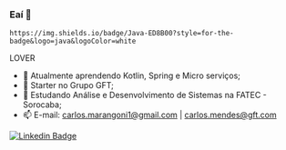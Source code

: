 ### Eaí 👋
	https://img.shields.io/badge/Java-ED8B00?style=for-the-badge&logo=java&logoColor=white
  LOVER

- 🌱 Atualmente aprendendo Kotlin, Spring e Micro serviços;
- 💼 Starter no Grupo GFT;
- 🎒 Estudando Análise e Desenvolvimento de Sistemas na FATEC - Sorocaba;
- 📫 E-mail: carlos.marangoni1@gmail.com | carlos.mendes@gft.com

[![Linkedin Badge](https://img.shields.io/badge/-LinkedIn-blue?style=flat-square&logo=Linkedin&logoColor=white&link=https://www.linkedin.com/in/carlos-m-134310131/)]( https://www.linkedin.com/in/carlos-m-134310131/)
<!--
**CarlosMarangoni/CarlosMarangoni** is a ✨ _special_ ✨ repository because its `README.md` (this file) appears on your GitHub profile.

Here are some ideas to get you started:

- 🔭 I’m currently working on ...
- 🌱 I’m currently learning ...
- 👯 I’m looking to collaborate on ...
- 🤔 I’m looking for help with ...

- 😄 Pronouns: ...
- ⚡ Fun fact: ...
-->
